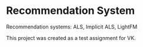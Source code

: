 # Recommendation System
Recommendation systems: ALS, Implicit ALS, LightFM

This project was created as a test assignment for VK.
